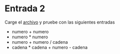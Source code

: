# Entrada 2
Carge el [archivo](Entrada3.txt)  y pruebe con las siguientes entradas 
- numero + numero
- numero * numero
- numero + numero / cadena
- cadena * cadena + numero - cadena